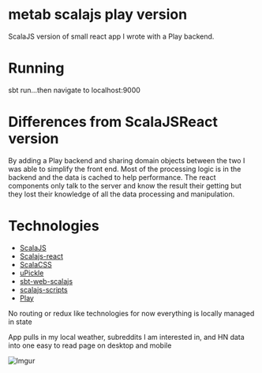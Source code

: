 metab scalajs play version
====================

ScalaJS version of small react app I wrote with a Play backend. 

Running
=======
sbt run...then navigate to localhost:9000 
 
 
Differences from ScalaJSReact version
=====================================
By adding a Play backend and sharing domain objects between the two I was able to simplify the front end.
Most of the processing logic is in the backend and the data is cached to help performance. The react components
only talk to the server and know the result their getting but they lost their knowledge of all the data processing 
and manipulation. 

Technologies
============
* [ScalaJS](https://github.com/scala-js/scala-js)
* [Scalajs-react](https://github.com/japgolly/scalajs-react)
* [ScalaCSS](https://github.com/japgolly/scalacss)
* [uPickle](https://github.com/lihaoyi/upickle-pprint)
* [sbt-web-scalajs](https://github.com/vmunier/sbt-web-scalajs)
* [scalajs-scripts](https://github.com/vmunier/scalajs-scripts)
* [Play](https://github.com/playframework/playframework)

No routing or redux like technologies for now everything is locally managed in state

App pulls in my local weather, subreddits I am interested in, and HN data into one easy to read page  on desktop and mobile

![Imgur](http://i.imgur.com/4vi4hjA.png)